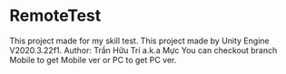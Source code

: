 # RemoteTest
This project made for my skill test.
This project made by Unity Engine V2020.3.22f1.
Author: Trần Hữu Trí a.k.a Mực
You can checkout branch Mobile to get Mobile ver or PC to get PC ver.
